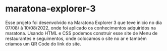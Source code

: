 # maratona-explorer-3

Esse projeto foi desenvolvido na Maratona Explorer 3 que teve inicio no dia 07/08/ à 10/08/2022, onde foi aplicado os conhecimentos adquiridos na maratona. 
Usando HTML e CSS podemos construir esse site de Menu de restaurantes e seguimentos, onde colocamos o site no ar e também criamos um QR Code do link do site.  

